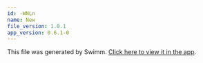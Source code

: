 ```yaml
---
id: -WNLn
name: New
file_version: 1.0.1
app_version: 0.6.1-0
---
```


This file was generated by Swimm. [Click here to view it in the app](http://localhost:5000/#/repos/Z2l0aHViJTNBJTNBc3ItZXh0ZW5zaW9uJTNBJTNBZG91ZWs=/docs/-WNLn).